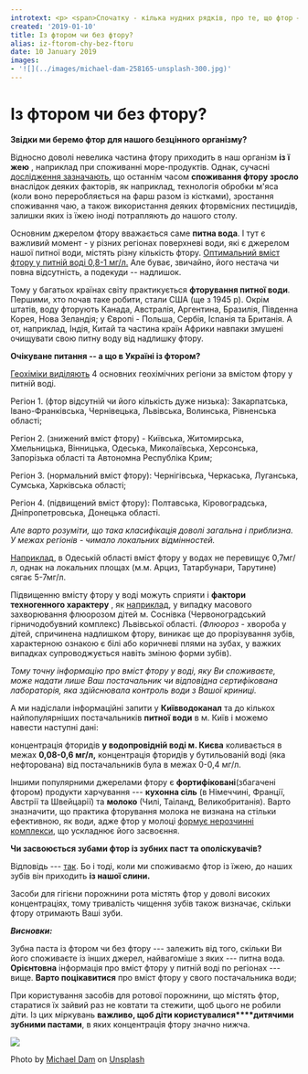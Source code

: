 ```yaml
---
introtext: <p> <span>Спочатку - кілька нудних рядків, про те, що фтор – мікроелемент, який виконує деякі важливі функції, як от наприклад, він – один із факторів міцності кісток. Але найвідчутніший для нас цей елемент у питанні зубів. <b>Фтор – один із ключових факторів стійкості нашої зубної емалі до розвитку карієсу. </b>Мало фтору – ми вразливіші до псування зубів. З іншого боку, надлишок фтору є токсичним. То яку зубну пасту обирати - із фтором чи без, та і чи засвоюється фтор із пасти?</span></p>
created: '2019-01-10'
title: Із фтором чи без фтору?
alias: iz-ftorom-chy-bez-ftoru
date: 10 January 2019
images:
- '![](../images/michael-dam-258165-unsplash-300.jpg)'
---
```


# Із фтором чи без фтору?

**Звідки ми беремо фтор для нашого безцінного організму?**

Відносно доволі невелика частина фтору приходить в наш організм **із** **ї** **жею** , наприклад при споживанні море-продуктів. Однак, сучасні [дослідження зазначають](https://www.ncbi.nlm.nih.gov/pmc/articles/PMC6195894/), що останнім часом **споживання фтору зросло** внаслідок деяких факторів, як наприклад, технологія обробки м'яса (коли воно переробляється на фарш разом із кістками), зростання споживання чаю, а також використання деяких фторвмісних пестицидів, залишки яких із їжею іноді потрапляють до нашого столу.

Основним джерелом фтору вважається саме **питна вода**. І тут є важливий момент - у різних регіонах поверхневі води, які є джерелом нашої питної води, містять різну кількість фтору. [Оптимальний вміст фтору у питній воді 0,8-1 мг/л](https://www.ncbi.nlm.nih.gov/pmc/articles/PMC6195894/#b13-pnfs-23-171)<ins>.</ins> Але буває, звичайно, його нестача чи повна відсутність, а подекуди -- надлишок.

Тому у багатьох країнах світу практикується **фторування питної води**. Першими, хто почав таке робити, стали США (ще з 1945 р). Окрім штатів, воду фторують Канада, Австралія, Аргентина, Бразилія, Південна Корея, Нова Зеландія; у Європі - Польша, Сербія, Іспанія та Британія. А от, наприклад, Індія, Китай та частина країн Африки навпаки змушені очищувати свою питну воду від надлишку фтору.

**Очікуване питання -- а що в Україні із фтором?**

[Геохіміки виділяють](https://www.br.com.ua/referats/dysertacii_ta_autoreferaty/56037-1.html) 4 основних геохімічних регіони за вмістом фтору у питній воді.

Регіон 1. (фтор відсутній чи його кількість дуже низька): Закарпатська, Івано-Франківська, Чернівецька, Львівська, Волинська, Рівненська області;

Регіон 2. (знижений вміст фтору) - Київська, Житомирська, Хмельницька, Вінницька, Одеська, Миколаївська, Херсонська, Запорізька області та Автономна Республіка Крим;

Регіон 3. (нормальний вміст фтору): Чернігівська, Черкаська, Луганська, Сумська, Харківська області;

Регіон 4. (підвищений вміст фтору): Полтавська, Кіровоградська, Дніпропетровська, Донецька області.

*Але варто розуміти, що така класифікація доволі загальна і приблизна. У межах регіонів - чимало локальних відмінностей.*

[Наприклад](https://igmof.org.ua/sites/default/files/2003_2-3_p93.pdf), в Одеській області вміст фтору у водах не перевищує 0,7мг/л, однак на локальних площах (м.м. Арциз, Татарбунари, Тарутине) сягає 5-7мг/л.

Підвищенню вмісту фтору у воді можуть сприяти і **фактори техногенного характеру** , як [наприклад](https://igmof.org.ua/sites/default/files/2003_2-3_p93.pdf), у випадку масового захворювання флюорозом дітей м. Соснівка (Червоноградський гірничодобувний комплекс) Львівської області. *(Флюороз* - хвороба у дітей, спричинена надлишком фтору, виникає ще до прорізування зубів, характерною ознакою є білі або коричневі плями на зубах, у важких випадках супроводжується навіть зміною форми зубів).

*Тому точну інформацію про вміст фтору у воді, яку Ви споживаєте, може надати лише Ваш постачальник чи відповідна сертифікована лабораторія, яка здійснювала контроль води з Вашої криниці.*

А ми надіслали інформаційні запити у **Київводоканал** та до кількох найпопулярніших постачальників **питної** **води** в м. Київ і можемо навести наступні дані:

концентрація фторидів **у водопровідній воді м. Києва** коливається в межах **0,08-0,6 мг/л,** концентрація фторидів у бутильованій воді (яка нефторована) від постачальників була в межах 0-0,4 мг/л.

Іншими популярними джерелами фтору є **фортифіковані**(збагачені фтором) продукти харчування --- **кухонна сіль** (в Німеччині, Франції, Австрії та Швейцарії) та **молоко** (Чилі, Таіланд, Великобританія). Варто зназначити, що практика фторування молока не визнана на стільки ефективною, як води, адже фтор у молоці [формує нерозчинні комплекси](https://www.ncbi.nlm.nih.gov/pubmed/27352462/), що ускладнює його засвоєння.

**Чи засвоюється зубами фтор із зубних паст та ополіскувачів?**

Відповідь --- [так](https://www.ncbi.nlm.nih.gov/pmc/articles/PMC4851520/). Бо і тоді, коли ми споживаємо фтор із їжею, до наших зубів він приходить **із нашої слини.**

Засоби для гігієни порожнини рота містять фтор у доволі високих концентраціях, тому тривалість чищення зубів також визначає, скільки фтору отримають Ваші зуби.

***Висновки:***

Зубна паста із фтором чи без фтору --- залежить від того, скільки Ви його споживаєте із інших джерел, найвагоміше з яких --- питна вода. **Орієнтовна** інформація про вміст фтору у питній воді по регіонах --- вище. **Варто поцікавитися** про вміст фтору у свого постачальника води;

При користування засобів для ротової порожнини, що містять фтор, старатися їх зайвий раз не ковтати та стежити, щоб цього не робили діти. Із цих міркувань **важливо, щоб діти користувалися****дитячими** **зубними пастами**, в яких концентрація фтору значно нижча.

![](../images/michael-dam-258165-unsplash-300.jpg)

Photo by [Michael Dam](https://unsplash.com/photos/mEZ3PoFGs_k?utm_source=unsplash&utm_medium=referral&utm_content=creditCopyText) on [Unsplash](https://unsplash.com/search/photos/old-woman-smile?utm_source=unsplash&utm_medium=referral&utm_content=creditCopyText)

